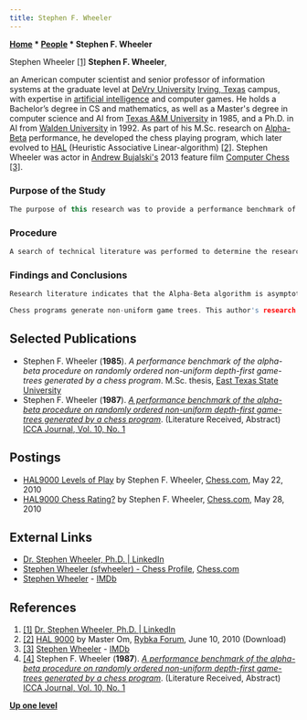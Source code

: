 ```yaml
---
title: Stephen F. Wheeler
---
```

**[Home](Home "Home") \* [People](People "People") \* Stephen F. Wheeler**



 [](https://www.linkedin.com/in/dr-stephen-wheeler-ph-d-46124a149/) Stephen Wheeler <a id="cite-note-1" href="#cite-ref-1">[1]</a> 
**Stephen F. Wheeler**,  

an American computer scientist and senior professor of information systems at the graduate level at [DeVry University](https://en.wikipedia.org/wiki/DeVry_University) [Irving, Texas](https://en.wikipedia.org/wiki/Irving,_Texas) campus, 
with expertise in [artificial intelligence](Artificial_Intelligence "Artificial Intelligence") and computer games. He holds a Bachelor’s degree in CS and mathematics, as well as a Master's degree in computer science and AI from [Texas A&M University](https://en.wikipedia.org/wiki/Texas_A%26M_University%E2%80%93Commerce) in 1985, 
and a Ph.D. in AI from [Walden University](https://en.wikipedia.org/wiki/Walden_University) in 1992. As part of his M.Sc. research on [Alpha-Beta](Alpha-Beta "Alpha-Beta") performance, he developed the chess playing program, which later evolved to [HAL](HAL "HAL") (Heuristic Associative Linear-algorithm) <a id="cite-note-2" href="#cite-ref-2">[2]</a>.
Stephen Wheeler was actor in [Andrew Bujalski's](https://en.wikipedia.org/wiki/Andrew_Bujalski) 2013 feature film [Computer Chess](History#ComputerChess "History") <a id="cite-note-3" href="#cite-ref-3">[3]</a>.



### Purpose of the Study



```C++
The purpose of this research was to provide a performance benchmark of the [Alpha-Beta](Alpha-Beta "Alpha-Beta") procedure, on [depth-first](Depth-First "Depth-First") randomly ordered game-trees with non-uniform [depth](Depth "Depth") and branching characteristics within the actual game-playing environment of computer chess. Although both theoretical and empirical studies have been performed to evaluate the efficiency of the Alpha-Beta algorithm, this research represents the first of its kind to establish the performance characteristics of the Alpha-Beta procedure within the specific problem domain of this study. 

```

### Procedure



```C++
A search of technical literature was performed to determine the research done to date with regard to the Alpha-Beta algorithm, and to ascertain the results obtained.  Modifications were made to the author's chess program to report Alpha-Beta pruning statistics to be used for an empirical evaluation of the algorithm's performance as compared to the unaided [Minimax](Minimax "Minimax") tree search algorithm.

```

### Findings and Conclusions



```C++
Research literature indicates that the Alpha-Beta algorithm is asymptotically optimal among all directional algorithms. No algorithm demonstrated better performance than the Alpha-Beta algorithm on uniform perfectly-ordered depth-first game trees.

```


```C++
Chess programs generate non-uniform game trees. This author's research on such trees, generated to a minimum depth of two-ply and a maximum depth of four-ply with random ordering, indicates that the Alpha-Beta procedure provides a three-to one-improvement over the minimax procedure. The author has also demonstrated by empirical research that the number of bottom nodes evaluated by Alpha-Beta on such trees is roughly equal to 2b(3/4)d, where b is the [average branching factor](Branching_Factor#Average_Branching_Factor "Branching Factor") and d is the average depth of search, and fits well within the asymptotic upper bound described by [Knuth](Donald_Knuth "Donald Knuth") and Moore of (b/log b)d for the size and type of game trees investigated by this research.

```

## Selected Publications


* Stephen F. Wheeler (**1985**). *A performance benchmark of the alpha-beta procedure on randomly ordered non-uniform depth-first game-trees generated by a chess program*. M.Sc. thesis, [East Texas State University](https://en.wikipedia.org/wiki/Texas_A%26M_University%E2%80%93Commerce)
* Stephen F. Wheeler (**1987**). *[A performance benchmark of the alpha-beta procedure on randomly ordered non-uniform depth-first game-trees generated by a chess program](https://www.researchgate.net/publication/34381496_A_performance_benchmark_of_the_alpha-beta_procedure_on_randomly_ordered_non-uniform_depth-first_game-trees_generated_by_a_chess_program)*. (Literature Received, Abstract) [ICCA Journal, Vol. 10, No. 1](ICGA_Journal#10_1 "ICGA Journal")


## Postings


* [HAL9000 Levels of Play](https://www.chess.com/forum/view/general/hal9000-levels-of-play) by Stephen F. Wheeler, [Chess.com](index.php?title=Chess.com&action=edit&redlink=1 "Chess.com (page does not exist)"), May 22, 2010
* [HAL9000 Chess Rating?](https://www.chess.com/forum/view/general/hal9000-chess-rating) by Stephen F. Wheeler, [Chess.com](index.php?title=Chess.com&action=edit&redlink=1 "Chess.com (page does not exist)"), May 28, 2010


## External Links


* [Dr. Stephen Wheeler, Ph.D. | LinkedIn](https://www.linkedin.com/in/dr-stephen-wheeler-ph-d-46124a149/)
* [Stephen Wheeler (sfwheeler) - Chess Profile](https://www.chess.com/member/sfwheeler), [Chess.com](index.php?title=Chess.com&action=edit&redlink=1 "Chess.com (page does not exist)")
* [Stephen Wheeler](https://www.imdb.com/name/nm5421419/) - [IMDb](https://en.wikipedia.org/wiki/IMDb)


## References


1. <a id="cite-ref-1" href="#cite-note-1">[1]</a> [Dr. Stephen Wheeler, Ph.D. | LinkedIn](https://www.linkedin.com/in/dr-stephen-wheeler-ph-d-46124a149/)
2. <a id="cite-ref-2" href="#cite-note-2">[2]</a> [HAL 9000](http://rybkaforum.net/cgi-bin/rybkaforum/topic_show.pl?tid=17529) by Master Om, [Rybka Forum](Computer_Chess_Forums "Computer Chess Forums"), June 10, 2010 (Download)
3. <a id="cite-ref-3" href="#cite-note-3">[3]</a> [Stephen Wheeler](https://www.imdb.com/name/nm5421419/) - [IMDb](https://en.wikipedia.org/wiki/IMDb)
4. <a id="cite-ref-4" href="#cite-note-4">[4]</a> Stephen F. Wheeler (**1987**). *[A performance benchmark of the alpha-beta procedure on randomly ordered non-uniform depth-first game-trees generated by a chess program](https://www.researchgate.net/publication/34381496_A_performance_benchmark_of_the_alpha-beta_procedure_on_randomly_ordered_non-uniform_depth-first_game-trees_generated_by_a_chess_program)*. (Literature Received, Abstract) [ICCA Journal, Vol. 10, No. 1](ICGA_Journal#10_1 "ICGA Journal")

**[Up one level](People "People")**







 
